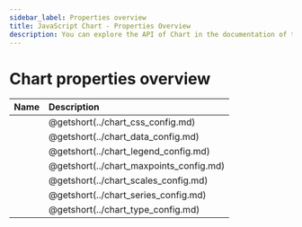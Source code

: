 ```yaml
---
sidebar_label: Properties overview
title: JavaScript Chart - Properties Overview 
description: You can explore the API of Chart in the documentation of the DHTMLX JavaScript UI library. Browse developer guides and API reference, try out code examples and live demos, and download a free 30-day evaluation version of DHTMLX Suite 7.
---
```


# Chart properties overview

| Name                                    | Description                                    |
| :-------------------------------------- | :--------------------------------------------- |
| [](../chart_css_config.md)       | @getshort(../chart_css_config.md)       |
| [](../chart_data_config.md)      | @getshort(../chart_data_config.md)      |
| [](../chart_legend_config.md)    | @getshort(../chart_legend_config.md)    |
| [](../chart_maxpoints_config.md) | @getshort(../chart_maxpoints_config.md) |
| [](../chart_scales_config.md)    | @getshort(../chart_scales_config.md)    |
| [](../chart_series_config.md)    | @getshort(../chart_series_config.md)    |
| [](../chart_type_config.md)      | @getshort(../chart_type_config.md)      |
